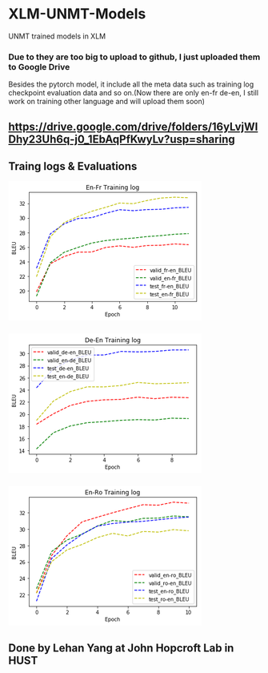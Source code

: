 # XLM-UNMT-Models
UNMT trained models in XLM

### Due to they are too big to upload to github, I just uploaded them to Google Drive
Besides the pytorch model, it include all the meta data such as training log checkpoint evaluation data and so on.(Now there are only en-fr de-en, I still work on training other language and will upload them soon)
## https://drive.google.com/drive/folders/16yLvjWIDhy23Uh6q-j0_1EbAqPfKwyLv?usp=sharing

## Traing logs & Evaluations
![avatar](/en-fr.png)
#####
![avatar](/De-En.png)
#####
![avatar](/En-Ro.png)
## Done by Lehan Yang at John Hopcroft Lab in HUST
